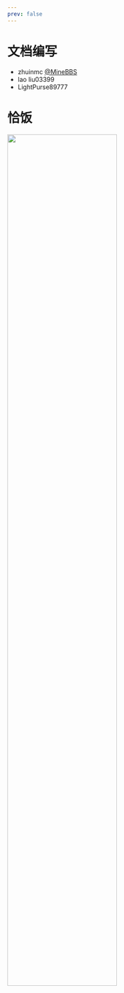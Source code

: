 ```yaml
---
prev: false
---
```


# 文档编写
- zhuinmc [@MineBBS](https://www.minebbs.com/members/azhunotfound.4315/)
- lao liu03399
- LightPurse89777

# 恰饭
<img src=/恰饭.jpg width=70% />

<!--@include: Donate.md-->
